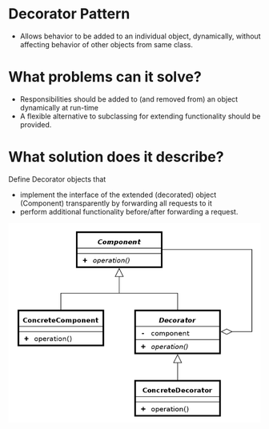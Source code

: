# Decorator Pattern
- Allows behavior to be added to an individual object, dynamically, without affecting behavior of other objects from same class.
# What problems can it solve?
- Responsibilities should be added to (and removed from) an object dynamically at run-time
- A flexible alternative to subclassing for extending functionality should be provided.
# What solution does it describe?
Define Decorator objects that
- implement the interface of the extended (decorated) object (Component) transparently by forwarding all requests to it
- perform additional functionality before/after forwarding a request.

![](decorator.png)
